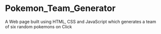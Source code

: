 # Pokemon_Team_Generator
A Web page built using HTML, CSS and JavaScript which generates a team of six random pokemons on Click
